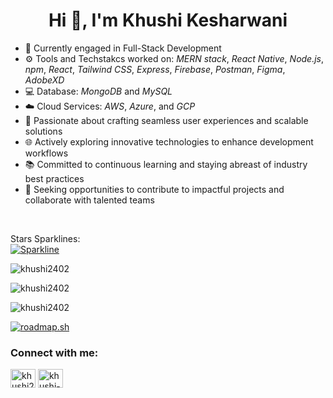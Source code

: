 <h1 align="center">Hi 👋, I'm Khushi Kesharwani</h1>

- 💛 Currently engaged in Full-Stack Development
- ⚙️ Tools and Techstakcs worked on: *MERN stack*, *React Native*, *Node.js*, *npm*, *React*, *Tailwind CSS*, *Express*, *Firebase*, *Postman*, *Figma*, *AdobeXD*
- 💻 Database: *MongoDB* and *MySQL*
- ☁️ Cloud Services: *AWS*, *Azure*, and *GCP*
- 🚀 Passionate about crafting seamless user experiences and scalable solutions
- 🌐 Actively exploring innovative technologies to enhance development workflows
- 📚 Committed to continuous learning and staying abreast of industry best practices
- 🎯 Seeking opportunities to contribute to impactful projects and collaborate with talented teams

<br>

Stars Sparklines: <br>
[![Sparkline](https://stars.medv.io/Naereen/badges.svg)](https://stars.medv.io/Naereen/badges)


<p><img align="center" src="https://github-readme-stats.vercel.app/api/top-langs?username=khushi2402&show_icons=true&locale=en&layout=compact" alt="khushi2402" /></p> 
<p><img align="center" src="https://github-readme-stats.vercel.app/api?username=khushi2402&show_icons=true&locale=en" alt="khushi2402" /> </p>
<p><img align="center" src="https://github-readme-streak-stats.herokuapp.com/?user=khushi2402&" alt="khushi2402" /></p>

[<a href="https://roadmap.sh"><img src="https://roadmap.sh/card/tall/64aae7fe14678473bb5c45a1?variant=dark" alt="roadmap.sh"/></a>
](https://roadmap.sh/card/tall/64aae7fe14678473bb5c45a1?variant=dark)
<h3 align="left">Connect with me:</h3>
<p align="left">
<a href="https://twitter.com/khushi24k" target="blank"><img align="center" src="https://raw.githubusercontent.com/rahuldkjain/github-profile-readme-generator/master/src/images/icons/Social/twitter.svg" alt="khushi24k" height="30" width="40" /></a>
<a href="https://linkedin.com/in/khushi-kesharwani-a80036232" target="blank"><img align="center" src="https://raw.githubusercontent.com/rahuldkjain/github-profile-readme-generator/master/src/images/icons/Social/linked-in-alt.svg" alt="khushi-kesharwani-a80036232" height="30" width="40" /></a>
</p>
